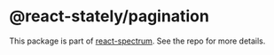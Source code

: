 # @react-stately/pagination

This package is part of [react-spectrum](https://github.com/adobe/react-spectrum). See the repo for more details.
